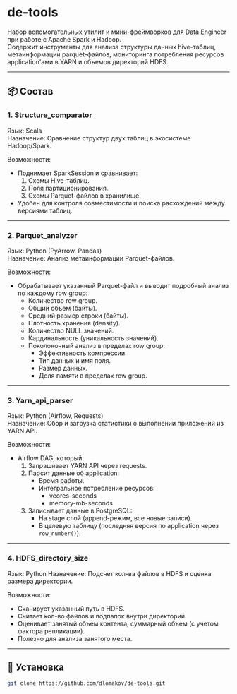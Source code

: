 # de-tools

Набор вспомогательных утилит и мини-фреймворков для Data Engineer при работе с Apache Spark и Hadoop.  
Содержит инструменты для анализа структуры данных hive-таблиц, метаинформации parquet-файлов, мониторинга потребления ресурсов application'ами в YARN и объемов директорий HDFS.

---

## 📦 Состав

### 1. Structure_comparator
Язык: Scala  
Назначение: Сравнение структур двух таблиц в экосистеме Hadoop/Spark.  

Возможности:
- Поднимает SparkSession и сравнивает:
  1. Схемы Hive-таблиц.
  2. Поля партиционирования.
  3. Схемы Parquet-файлов в хранилище.
- Удобен для контроля совместимости и поиска расхождений между версиями таблиц.

---

### 2. Parquet_analyzer
Язык: Python (PyArrow, Pandas)  
Назначение: Анализ метаинформации Parquet-файлов.  

Возможности:
- Обрабатывает указанный Parquet-файл и выводит подробный анализ по каждому row group:
  - Количество row group.
  - Общий объём (байты).
  - Средний размер строки (байты).
  - Плотность хранения (density).
  - Количество NULL значений.
  - Кардинальность (уникальность значений).
  - Поколоночный анализ в пределах row group:
    - Эффективность компрессии.
    - Тип данных и имя поля.
    - Размер данных.
    - Доля памяти в пределах row group.

---

### 3. Yarn_api_parser
Язык: Python (Airflow, Requests)  
Назначение: Сбор и загрузка статистики о выполнении приложений из YARN API.  

Возможности:
- Airflow DAG, который:
  1. Запрашивает YARN API через requests.
  2. Парсит данные об application:
     - Время работы.
     - Интегральное потребление ресурсов:
       - vcores-seconds
       - memory-mb-seconds
  3. Записывает данные в PostgreSQL:
     - На stage слой (append-режим, все новые записи).
     - В целевую таблицу (последняя версия по application через `row_number()`).

---

### 4. HDFS_directory_size
Язык: Python
Назначение: Подсчет кол-ва файлов в HDFS и оценка размера директории.  

Возможности:
- Сканирует указанный путь в HDFS.
- Считает кол-во файлов и подпапок внутри директории.
- Оценивает занятый объем контента, суммарный объем (с учетом фактора репликации).
- Полезно для анализа занятого места.

---

## 🚀 Установка
```bash
git clone https://github.com/dlomakov/de-tools.git

